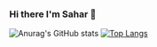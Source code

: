 ### Hi there I'm Sahar 👋
![Anurag's GitHub stats](https://github-readme-stats.vercel.app/api?username=Saharyoussef&show_icons=true&theme=radical)
[![Top Langs](https://github-readme-stats.vercel.app/api/top-langs/?username=Saharyoussef)](https://github.com/Saharyoussef/github-readme-stats)
<!--
**Saharyoussef/Saharyoussef** is a ✨ _special_ ✨ repository because its `README.md` (this file) appears on your GitHub profile.

Here are some ideas to get you started:

- 🔭 I’m currently working on ...
- 🌱 I’m currently learning ...
- 👯 I’m looking to collaborate on ...
- 🤔 I’m looking for help with ...
- 💬 Ask me about ...
- 📫 How to reach me: ...
- 😄 Pronouns: ...
- ⚡ Fun fact: ...
-->
